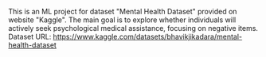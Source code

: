 This is an ML project for dataset "Mental Health Dataset" provided on website "Kaggle". 
The main goal is to explore whether individuals will actively seek psychological medical assistance, focusing on negative items.
Dataset URL: https://www.kaggle.com/datasets/bhavikjikadara/mental-health-dataset
